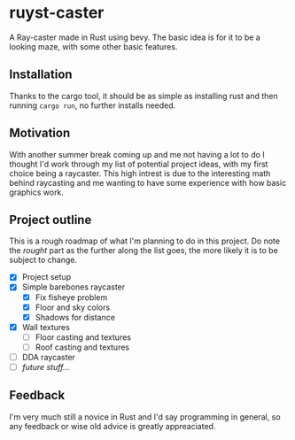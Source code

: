 # ruyst-caster
A Ray-caster made in Rust using bevy. The basic idea is for it to be
a looking maze, with some other basic features.

## Installation
Thanks to the cargo tool, it should be as simple as installing rust and then
running `cargo run`, no further installs needed.

## Motivation
With another summer break coming up and me not having a lot to do I thought I'd
work through my list of potential project ideas, with my first choice being a
raycaster. This high intrest is due to the interesting math behind raycasting
and me wanting to have some experience with how basic graphics work.

## Project outline
This is a rough roadmap of what I'm planning to do in this project. Do note the
*rought* part as the further along the list goes, the more likely it is to be
subject to change.

- [x] Project setup
- [x] Simple barebones raycaster
    - [x] Fix fisheye problem
    - [x] Floor and sky colors
    - [x] Shadows for distance
- [x] Wall textures
    - [ ] Floor casting and textures
    - [ ] Roof casting and textures
- [ ] DDA raycaster
- [ ] *future stuff...*

## Feedback
I'm very much still a novice in Rust and I'd say programming in general, so any
feedback or wise old advice is greatly appreaciated.

